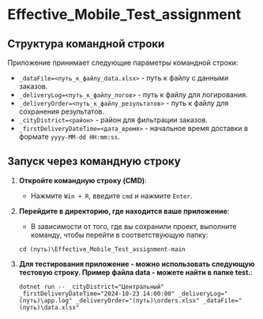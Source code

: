 # Effective_Mobile_Test_assignment

## Структура командной строки

Приложение принимает следующие параметры командной строки:
- `_dataFile=<путь_к_файлу_data.xlsx>` - путь к файлу с данными заказов.
- `_deliveryLog=<путь_к_файлу_логов>` - путь к файлу для логирования.
- `_deliveryOrder=<путь_к_файлу_результатов>` - путь к файлу для сохранения результатов.
- `_cityDistrict=<район>` - район для фильтрации заказов.
- `_firstDeliveryDateTime=<дата_время>` - начальное время доставки в формате `yyyy-MM-dd HH:mm:ss`.

## Запуск через командную строку

1. **Откройте командную строку (CMD)**:
   - Нажмите `Win + R`, введите `cmd` и нажмите `Enter`.

2. **Перейдите в директорию, где находится ваше приложение**:
   - В зависимости от того, где вы сохранили проект, выполните команду, чтобы перейти в соответствующую папку:

   ```shell
   cd (путь)\Effective_Mobile_Test_assignment-main

3. **Для тестирования приложение - можно использовать следующую тестовую строку. Пример файла data - можете найти в папке test.**:
   ```shell
   dotnet run -- _cityDistrict="Центральный" _firstDeliveryDateTime="2024-10-23 14:00:00" _deliveryLog="(путь)\app.log" _deliveryOrder="(путь)\orders.xlsx" _dataFile="(путь)\data.xlsx"

